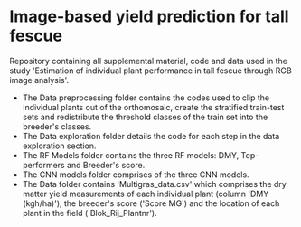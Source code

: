 # Image-based yield prediction for tall fescue
Repository containing all supplemental material, code and data used in the study 'Estimation of individual plant performance in tall fescue through RGB image analysis'. 
- The Data preprocessing folder contains the codes used to clip the individual plants out of the orthomosaic, create the stratified train-test sets and redistribute the threshold classes of the train set into the breeder's classes. 
- The Data exploration folder details the code for each step in the data exploration section.
- The RF Models folder contains the three RF models: DMY, Top-performers and Breeder's score.
- The CNN models folder comprises of the three CNN models.
- The Data folder contains 'Multigras_data.csv' which comprises the dry matter yield measurements of each individual plant (column 'DMY (kgh/ha)'), the breeder's score ('Score MG') and the location of each plant in the field ('Blok_Rij_Plantnr').
